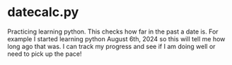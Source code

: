 # datecalc.py
Practicing learning python. This checks how far in the past a date is.
For example I started learning python August 6th, 2024 so this will tell me how long ago that was.
I can track my progress and see if I am doing well or need to pick up the pace!
